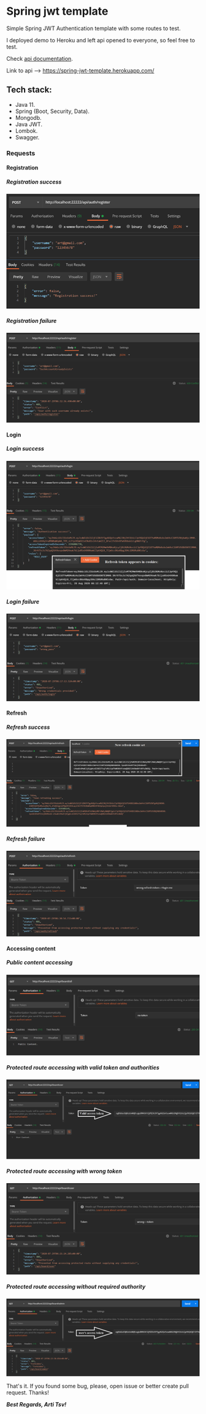 # Spring jwt template

Simple Spring JWT Authentication template with some routes to test.

I deployed demo to Heroku and left api opened to everyone, so feel free to test.

Check [api documentation](https://spring-jwt-template.herokuapp.com/swagger-ui/index.html?configUrl=/v3/api-docs/swagger-config).

Link to api --> https://spring-jwt-template.herokuapp.com/

## Tech stack:
* Java 11.
* Spring (Boot, Security, Data).
* Mongodb.
* Java JWT.
* Lombok.
* Swagger.

### Requests

#### Registration

##### Registration success
<p align="center">
  <img src="img/register_success.png">
</p>

##### Registration failure
<p align="center">
  <img src="img/register_failure.png">
</p>

#### Login

##### Login success
<p align="center">
  <img src="img/login_success.png">
</p>

##### Login failure
<p align="center">
  <img src="img/login_failure.png">
</p>

#### Refresh

##### Refresh success
<p align="center">
  <img src="img/refresh_success.png">
</p>

##### Refresh failure
<p align="center">
  <img src="img/refresh_failure.png">
</p>

#### Accessing content

##### Public content accessing
<p align="center">
  <img src="img/public_content.png">
</p>

##### Protected route accessing with valid token and authorities
<p align="center">
  <img src="img/protectedRoute_success.png">
</p>

##### Protected route accessing with wrong token
<p align="center">
  <img src="img/protectedRoute_failure.png">
</p>

##### Protected route accessing without required authority
<p align="center">
  <img src="img/unauthorized.png">
</p>

That's it. If you found some bug, please, open issue or better create pull request. Thanks!
	
***Best Regards, Arti Tsv!***